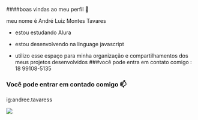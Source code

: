 ####boas vindas ao meu perfil 🤎

meu nome é André Luiz Montes Tavares

- estou estudando Alura
  
- estou desenvolvendo na linguage javascript

- utilizo esse espaço para minha organização e compartilhamentos dos meus projetos desenvolvidos
###você pode entra em contato comigo : 18 99108-5135

### Você pode entrar em contado comigo 📫 

ig:andree.tavaress

![](https://media.tenor.com/RlMDPYllJnIAAAAi/ruffles-cat.gif)
